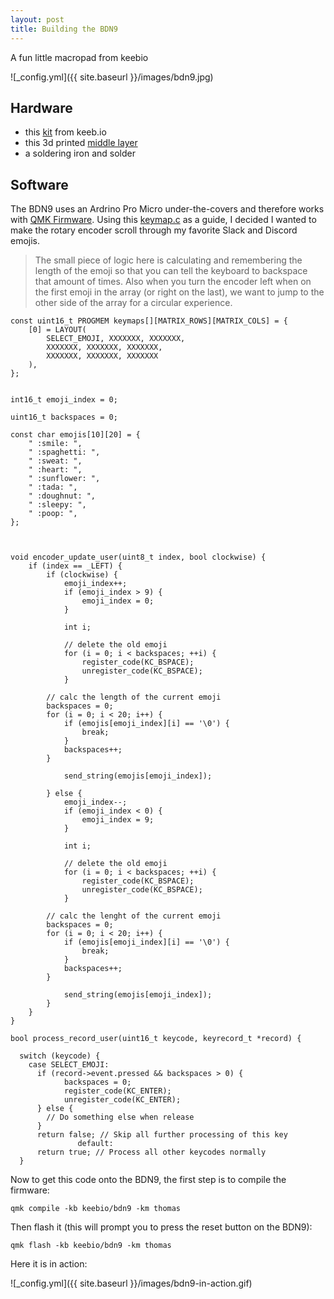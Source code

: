```yaml
---
layout: post
title: Building the BDN9
---
```


A fun little macropad from keebio 

![_config.yml]({{ site.baseurl }}/images/bdn9.jpg)

Hardware
----

* this [kit](https://keeb.io/products/bdn9-3x3-9-key-macropad-rotary-encoder-support) from keeb.io 
* this 3d printed [middle layer](https://www.thingiverse.com/thing:3706381)
* a soldering iron and solder

Software
----
The BDN9 uses an Ardrino Pro Micro under-the-covers and therefore works with [QMK Firmware](https://qmk.fm/).  Using this [keymap.c](https://github.com/qmk/qmk_firmware/blob/master/keyboards/keebio/bdn9/keymaps/default/keymap.c) as a guide, I decided I wanted to make the rotary encoder scroll through my favorite Slack and Discord emojis.

> The small piece of logic here is calculating and remembering the length of the emoji so that you can tell the keyboard to backspace that amount of times. Also when you turn the encoder left when on the first emoji in the array (or right on the last), we want to jump to the other side of the array for a circular experience.

```
const uint16_t PROGMEM keymaps[][MATRIX_ROWS][MATRIX_COLS] = {
    [0] = LAYOUT(
        SELECT_EMOJI, XXXXXXX, XXXXXXX,
        XXXXXXX, XXXXXXX, XXXXXXX,
        XXXXXXX, XXXXXXX, XXXXXXX 
    ),
};


int16_t emoji_index = 0;      

uint16_t backspaces = 0;

const char emojis[10][20] = {
    " :smile: ",
    " :spaghetti: ",
    " :sweat: ",
    " :heart: ",
    " :sunflower: ",
    " :tada: ",
    " :doughnut: ",
    " :sleepy: ",
    " :poop: ",
};



void encoder_update_user(uint8_t index, bool clockwise) {
    if (index == _LEFT) {
        if (clockwise) {
            emoji_index++;
            if (emoji_index > 9) {
            	emoji_index = 0;
            }

            int i;
            
            // delete the old emoji	
            for (i = 0; i < backspaces; ++i) {
                register_code(KC_BSPACE);
                unregister_code(KC_BSPACE);
            }

	    // calc the length of the current emoji
	    backspaces = 0;
  	    for (i = 0; i < 20; i++) {
	        if (emojis[emoji_index][i] == '\0') {
	            break;
	        }
	        backspaces++;
	    }

            send_string(emojis[emoji_index]);	    

        } else {
            emoji_index--;
            if (emoji_index < 0) {
            	emoji_index = 9;
            }
            
            int i;
            
            // delete the old emoji	
            for (i = 0; i < backspaces; ++i) {
                register_code(KC_BSPACE);
                unregister_code(KC_BSPACE);
            }

	    // calc the lenght of the current emoji
	    backspaces = 0;
  	    for (i = 0; i < 20; i++) {
	        if (emojis[emoji_index][i] == '\0') {
	            break;
	        }
	        backspaces++;
	    }
	    
            send_string(emojis[emoji_index]);
        }
    }
}

bool process_record_user(uint16_t keycode, keyrecord_t *record) {
  
  switch (keycode) {
    case SELECT_EMOJI:
      if (record->event.pressed && backspaces > 0) {
      	    backspaces = 0;
            register_code(KC_ENTER);
            unregister_code(KC_ENTER);
      } else {
        // Do something else when release
      }
      return false; // Skip all further processing of this key
               default:
      return true; // Process all other keycodes normally
  }

```

Now to get this code onto the BDN9, the first step is to compile the firmware:

    qmk compile -kb keebio/bdn9 -km thomas
    
Then flash it (this will prompt you to press the reset button on the BDN9):

    qmk flash -kb keebio/bdn9 -km thomas
    

Here it is in action:

![_config.yml]({{ site.baseurl }}/images/bdn9-in-action.gif)
